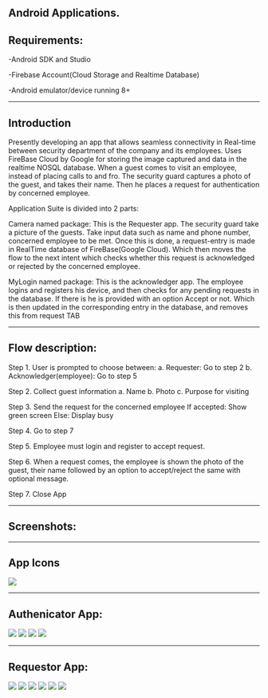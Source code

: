 Android Applications.
----------------
Requirements:
----------------
-Android SDK and Studio

-Firebase Account(Cloud Storage and Realtime Database)

-Android emulator/device running 8+

--------------------------------------------------------------------------
Introduction
--------------------------------------------------------------------------
Presently developing an app that allows seamless connectivity in Real-time between security department of the company and its employees. Uses FireBase Cloud by Google for storing the image captured and data in the realtime NOSQL database.
When a guest comes to visit an employee, instead of placing calls to and fro. The security guard captures a photo of the guest, and takes their name. Then he places a request for authentication by concerned employee. 

Application Suite is divided into 2 parts:

Camera named package: 
This is the Requester app. The security guard take a picture of the guests. Take input data such as name and phone number, concerned employee to be met.
Once this is done, a request-entry is made in RealTime database of FireBase(Google Cloud). Which then moves the flow to the next intent which checks whether this request is acknowledged or rejected by the concerned employee.

MyLogin named package:
This is the acknowledger app. The employee logins and registers his device, and then checks for any pending requests in the database. If there is he is provided with an option Accept or not. Which is then updated in the corresponding entry in the database, and removes this from request TAB

-------------------------------------------------------------------
Flow description:
-------------------------------------------------------------------

Step 1.	User is prompted to choose between:
a.	Requester: Go to step 2
b.	Acknowledger(employee): Go to step 5

Step 2.	Collect guest information
a.	Name
b.	Photo
c.	Purpose for visiting

Step 3.	Send the request for the concerned employee
If accepted: Show green screen
Else: Display busy

Step 4.	Go to step 7

Step 5.	Employee must login and register to accept request.

Step 6.	When a request comes, the employee is shown the photo of the guest, their name followed by an option to accept/reject the same with optional message.

Step 7.	Close App

-----------------------------------------------------------------------

Screenshots:
-----------------------------------------------------------------------

----------
App Icons
----------

![](img/s11.png)



-----------------
Authenicator App:
-----------------

![](img/s1.png)
![](img/s2.png)
![](img/s3.png)
![](img/s10.png)



---------------
Requestor App:
---------------

![](img/s4.png)
![](img/s5.png)
![](img/s6.png)
![](img/s7.png)
![](img/s8.png)
![](img/s9.png)





